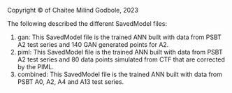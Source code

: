 Copyright © of Chaitee Milind Godbole, 2023


The following described the different SavedModel files:
  1. gan: This SavedModel file is the trained ANN built with data from PSBT A2 test series and 140 GAN generated points for A2. 
  2. piml: This SavedModel file is the trained ANN built with data from PSBT A2 test series and 80 data points simulated from CTF that are corrected by the            PIML.
  3. combined: This SavedModel file is the trained ANN built with data from PSBT A0, A2, A4 and A13 test series. 
  

